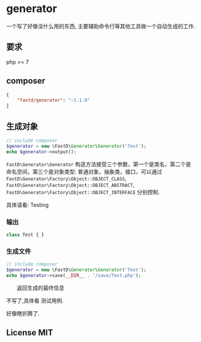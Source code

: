 # generator

一个写了好像没什么用的东西, 主要辅助命令行等其他工具做一个自动生成的工作.

## 要求

php >= 7

## composer

```json
{
    "fastd/generator": "~1.1.0"
}
```

## 生成对象

```php
// include composer
$generator = new \FastD\Generator\Generator('Test');
echo $generator->output();
```

`FastD\Generator\Generator` 构造方法接受三个参数，第一个是类名，第二个是命名空间，第三个是对象类型: 普通对象，抽象类，接口，可以通过 `FastD\Generator\Factory\Object::OBJECT_CLASS`, `FastD\Generator\Factory\Object::OBJECT_ABSTRACT`, `FastD\Generator\Factory\Object::OBJECT_INTERFACE` 分别控制.

具体请看: Testing

### 输出

```php
class Test { }
```

### 生成文件

```php
// include composer
$generator = new \FastD\Generator\Generator('Test');
echo $generator->save(__DIR__ . '/save/Test.php');
```

&emsp;&emsp;返回生成的最终信息

不写了,具体看 测试用例.

好像瞎折腾了.

## License MIT

